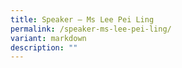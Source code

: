 ```yaml
---
title: Speaker – Ms Lee Pei Ling
permalink: /speaker-ms-lee-pei-ling/
variant: markdown
description: ""
---
```

